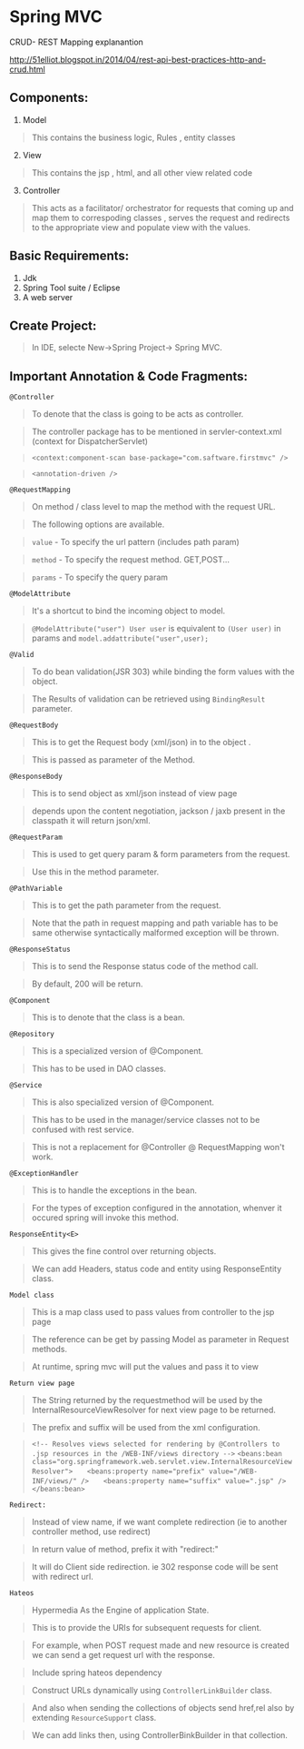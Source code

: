 Spring MVC
============

CRUD- REST Mapping explanantion

http://51elliot.blogspot.in/2014/04/rest-api-best-practices-http-and-crud.html

Components:
-----------


1. Model

  > This contains the business logic, Rules , entity classes

2. View 

  > This contains the jsp , html, and all other view related code

3. Controller

  > This acts as a facilitator/ orchestrator for requests that coming up and map them to correspoding classes , serves the request and redirects to the appropriate view and populate view with the values.
  
Basic Requirements:
-------------------

1. Jdk
2. Spring Tool suite / Eclipse
3. A web server

Create Project:
---------------

> In IDE, selecte New->Spring Project-> Spring MVC.

Important Annotation & Code Fragments:
--------------------------------------

`@Controller` 

> To denote that the class is going to be acts as controller.

> The controller package has to be mentioned in servler-context.xml (context for DispatcherServlet)

> ` <context:component-scan base-package="com.saftware.firstmvc" /> `

> ` <annotation-driven /> `


`@RequestMapping` 

> On method / class level to map the method with the request URL.

> The following options are available.

> `value` - To specify the url pattern (includes path param)

> `method` - To specify the request method. GET,POST...

> `params` - To specify the query param

`@ModelAttribute`

> It's a shortcut to bind the incoming object to model.

> `@ModelAttribute("user") User user` is equivalent to `(User user)` in params and `model.addattribute("user",user);`

`@Valid`

> To do bean validation(JSR 303) while binding the form values with the object.

> The Results of validation can be retrieved using `BindingResult` parameter.

`@RequestBody`

> This is to get the Request body (xml/json) in to the object .

> This is passed as parameter of the Method.


`@ResponseBody`

> This is to send object as xml/json instead of view page

> depends upon the content negotiation, jackson / jaxb present in the classpath it will return json/xml.

`@RequestParam`

> This is used to get query param & form parameters from the request.

> Use this in the method parameter.

`@PathVariable`

> This is to get the path parameter from the request.

> Note that the path in request mapping and path variable has to be same otherwise syntactically malformed exception will be thrown.


`@ResponseStatus`

> This is to send the Response status code of the method call.

> By default, 200 will be return.

`@Component`

> This is to denote that the class is a bean.

`@Repository`

> This is a specialized version of @Component.

> This has to be used in DAO classes.

`@Service`

> This is also specialized version of @Component.

> This has to be used in the manager/service classes not to be confused with rest service.

> This is not a replacement for @Controller @ RequestMapping won't work.

`@ExceptionHandler`

> This is to handle the exceptions in the bean.

> For the types of exception configured in the annotation, whenver it occured spring will invoke this method.

`ResponseEntity<E>`

> This gives the fine control over returning objects.

> We can add Headers, status code and entity using ResponseEntity class.

`Model class` 

> This is a map class used to pass values from controller to the jsp page

> The reference can be get by passing Model as parameter in Request methods.

> At runtime, spring mvc will put the values and pass it to view

`Return view page`

> The String returned by the requestmethod will be used by the InternalResourceViewResolver for next view page to be returned.

> The prefix and suffix will be used from the xml configuration.

> `<!-- Resolves views selected for rendering by @Controllers to .jsp resources in the /WEB-INF/views directory -->`
>	`<beans:bean class="org.springframework.web.servlet.view.InternalResourceViewResolver">`
>	`	<beans:property name="prefix" value="/WEB-INF/views/" />`
>	`	<beans:property name="suffix" value=".jsp" />`
>	`</beans:bean>`

`Redirect:`

> Instead of view name, if we want complete redirection (ie to another controller method, use redirect)

> In return value of method, prefix it with "redirect:"

> It will do Client side redirection. ie 302 response code will be sent with redirect url.


`Hateos`

> Hypermedia As the Engine of application State.

> This is to provide the URIs for subsequent requests for client.

> For example, when POST request made and new resource is created we can send a get request url with the response.

> Include spring hateos dependency

> Construct URLs dynamically using `ControllerLinkBuilder` class.

> And also when sending the collections of objects send href,rel also by extending `ResourceSupport` class.

> We can add links then, using ControllerBinkBuilder in that collection.



